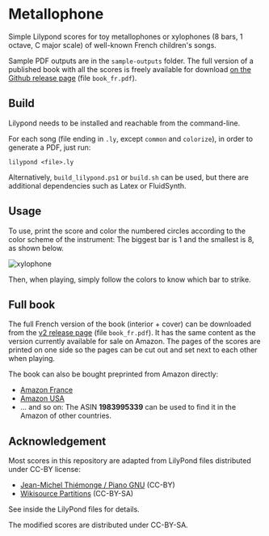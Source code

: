 # Metallophone

Simple Lilypond scores for toy metallophones or xylophones (8 bars, 1 octave, C major scale) of well-known French children's songs.

Sample PDF outputs are in the `sample-outputs` folder. The full version of a published book with all the scores is freely available for download [on the Github release page](https://github.com/gvellut/metallophone/releases/tag/v2) (file `book_fr.pdf`).

## Build

Lilypond needs to be installed and reachable from the command-line.

For each song (file ending in `.ly`, except `common` and `colorize`), in order to generate a PDF, just run:

```lilypond <file>.ly```

Alternatively, `build_lilypond.ps1` or `build.sh` can be used, but there are additional dependencies such as Latex or FluidSynth.

## Usage

To use, print the score and color the numbered circles according to the color scheme of the instrument: The biggest bar is 1 and the smallest is 8, as shown below.

![xylophone](https://raw.githubusercontent.com/gvellut/metallophone/master/xylophone.png "Xylophone")

Then, when playing, simply follow the colors to know which bar to strike.

## Full book

The full French version of the book (interior + cover) can be downloaded from the [v2 release page](https://github.com/gvellut/metallophone/releases/tag/v2) (file `book_fr.pdf`). It has the same content as the version currently available for sale on Amazon. The pages of the scores are printed on one side so the pages can be cut out and set next to each other when playing.

The book can also be bought preprinted from Amazon directly:
- [Amazon France](https://www.amazon.fr/dp/1983995339)
- [Amazon USA](https://www.amazon.com/dp/1983995339)
- ... and so on: The ASIN **1983995339** can be used to find it in the Amazon of other countries.

## Acknowledgement

Most scores in this repository are adapted from LilyPond files distributed under CC-BY license:
- [Jean-Michel Thiémonge / Piano GNU](https://pianognu.blogspot.fr) (CC-BY)
- [Wikisource Partitions](https://fr.wikisource.org/wiki/Catégorie:Partitions) (CC-BY-SA)

See inside the LilyPond files for details.

The modified scores are distributed under CC-BY-SA.
